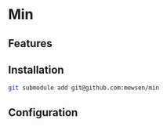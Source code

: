 # Min

## Features

## Installation
```sh
git submodule add git@github.com:mewsen/min
```

## Configuration
